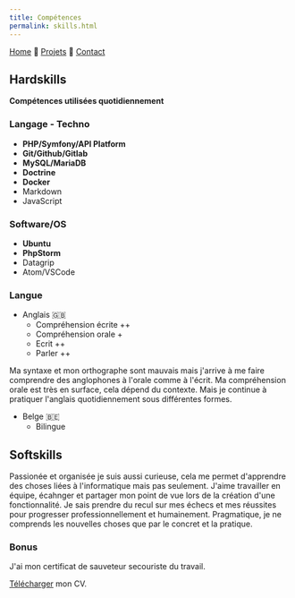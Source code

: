 ```yaml
---
title: Compétences
permalink: skills.html
---
```

[Home](index.html) 🔸 [Projets](projects.html) 🔸 [Contact](contact.html)

## Hardskills

**Compétences utilisées quotidiennement**

### Langage - Techno

* **PHP/Symfony/API Platform**
* **Git/Github/Gitlab**
* **MySQL/MariaDB**
* **Doctrine**
* **Docker**
* Markdown
* JavaScript

### Software/OS

* **Ubuntu**
* **PhpStorm**
* Datagrip
* Atom/VSCode

### Langue

* Anglais 🇬🇧
  * Compréhension écrite ++
  * Compréhension orale +
  * Ecrit ++
  * Parler ++

Ma syntaxe et mon orthographe sont mauvais mais j'arrive à me faire comprendre des anglophones à l'orale comme à l'écrit.
Ma compréhension orale est très en surface, cela dépend du contexte.
Mais je continue à pratiquer l'anglais quotidiennement sous différentes formes.

* Belge 🇧🇪
  * Bilingue

## Softskills

Passionée et organisée je suis aussi curieuse, cela me permet d'apprendre des choses liées à l'informatique mais pas seulement. J'aime travailler en équipe, écahnger et partager mon point de vue lors de la création d'une fonctionnalité. Je sais prendre du recul sur mes échecs et mes réussites pour progresser professionnellement et humainement.
Pragmatique, je ne comprends les nouvelles choses que par le concret et la pratique.

### Bonus

J'ai mon certificat de sauveteur secouriste du travail.

[Télécharger](https://github.com/mihani/rmaud.me/blob/master/mycv.pdf) mon CV.
